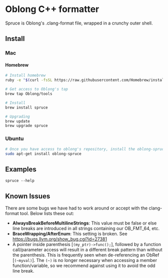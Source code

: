Oblong C++ formatter
====================

Spruce is Oblong's .clang-format file, wrapped in a crunchy outer shell.

## Install

### Mac

#### Homebrew
```bash
# Install homebrew
ruby -e "$(curl -fsSL https://raw.githubusercontent.com/Homebrew/install/master/install)"

# Get access to Oblong's tap
brew tap Oblong/tools

# Install
brew install spruce

# Upgrading
brew update
brew upgrade spruce
```

### Ubuntu
```bash
# Once you have access to oblong's repository, install the oblong-spruce package, e.g.
sudo apt-get install oblong-spruce
```

## Examples

    spruce --help

## Known Issues

There are some bugs we have had to work around or accept with the clang-format
tool. Below lists these out:

- **AlwaysBreakBeforeMultilineStrings**: This value must be false or else line
  breaks are introduced in all strings containing our OB_FMT_64, etc.
- **BraceWrapping/AfterEnum**: This setting is broken. See https://bugs.llvm.org/show_bug.cgi?id=27381
- A pointer inside parenthesis [`(my_ptr)->func();`], followed by a function
  call/parameter access will result in a different break pattern than without
  the parenthesis. This is frequently seen when de-referencing an
  ObRef [`(~myval)`]. The `(~)` is no longer necessary when accessing a member
  function/variable, so we recommend against using it to avoid the odd line
  break.
